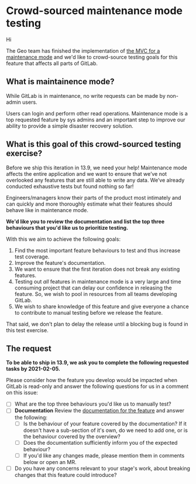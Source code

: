 # <Stage name> Crowd-sourced maintenance mode testing

Hi <PM or EM>

The Geo team has finished the implementation of [the MVC for a maintenance mode](https://gitlab.com/groups/gitlab-org/-/epics/2149) and we'd like to crowd-source testing goals for this feature that affects all parts of GitLab.

## What is maintainence mode?

While GitLab is in maintenance, no write requests can be made by non-admin users. 

Users can login and perform other read operations. Maintenance mode is a top requested feature by sys admins and an important step to improve our ability to provide a simple disaster recovery solution. 

## What is this goal of this crowd-sourced testing exercise?

Before we ship this iteration in 13.9, we need your help! Maintenance mode affects the entire application and we want to ensure that we’ve not overlooked any features that are still able to write any data. We’ve already conducted exhaustive tests but found nothing so far!

Engineers/managers know their parts of the product most intimately and can quickly and more thoroughly estimate what their features should behave like in maintenance mode.

**We'd like you to review the documentation and list the top three behaviours that you'd like us to prioritize testing.**

With this we aim to achieve the following goals:

1. Find the most important feature behaviours to test and thus increase test coverage.
1. Improve the feature's documentation.
1. We want to ensure that the first iteration does not break any existing features.
1. Testing out _all_ features in maintenance mode is a very large and time consuming project that can delay our confidence in releasing the feature. So, we wish to pool in resources from all teams developing GitLab.
1. We wish to share knowledge of this feature and give everyone a chance to contribute to manual testing before we release the feature.

That said, we don't plan to delay the release until a blocking bug is found in this test exercise.

## The request

**To be able to ship in 13.9, we ask you to complete the following requested tasks by 2021-02-05.**

Please consider how the feature you develop would be impacted when GitLab is read-only and answer the following questions for us in a comment on this issue:

- [ ] What are the top three behaviours you'd like us to manually test?
- [ ] **Documentation** Review the [documentation for the feature](https://docs.gitlab.com/ee/administration/maintenance_mode/) and answer the following:
  - [ ] Is the behaviour of your feature covered by the documentation? If it doesn't have a sub-section of it's own, do we need to add one, or is the behaviour covered by the overview?
  - [ ] Does the documentation sufficiently inform you of the expected behaviour?
  - [ ] If you'd like any changes made, please mention them in comments below or open an MR.
- [ ] Do you have any concerns relevant to your stage's work, about breaking changes that this feature could introduce?
